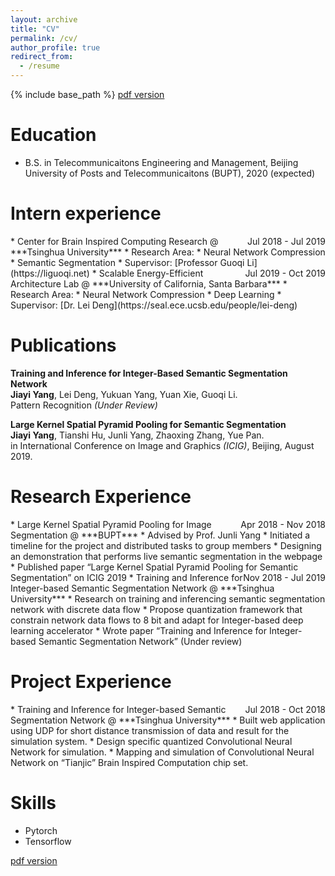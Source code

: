 ```yaml
---
layout: archive
title: "CV"
permalink: /cv/
author_profile: true
redirect_from:
  - /resume
---
```


{% include base_path %}
[pdf version](../files/Jiayi_Yang_cv.pdf)<br/>

Education
======
* B.S. in Telecommunicaitons Engineering and Management, Beijing University of Posts and Telecommunicaitons (BUPT), 2020 (expected)

Intern experience
======
<div style="float:right">Jul 2018 - Jul 2019</div>
* Center for Brain Inspired Computing Research @ ***Tsinghua University***
  * Research Area:
    * Neural Network Compression
    * Semantic Segmentation
  * Supervisor: [Professor Guoqi Li](https://liguoqi.net)

<div style="float:right">Jul 2019 - Oct 2019</div>
* Scalable Energy-Efficient Architecture Lab @ ***University of California, Santa Barbara***
  * Research Area:
    * Neural Network Compression
    * Deep Learning
  * Supervisor: [Dr. Lei Deng](https://seal.ece.ucsb.edu/people/lei-deng)

Publications
======
**Training and Inference for Integer-Based Semantic Segmentation Network**  
**Jiayi Yang**, Lei Deng, Yukuan Yang, Yuan Xie, Guoqi Li.  
Pattern Recognition *(Under Review)*

**Large Kernel Spatial Pyramid Pooling for Semantic Segmentation**  
**Jiayi Yang**, Tianshi Hu, Junli Yang, Zhaoxing Zhang, Yue Pan.  
in International Conference on Image and Graphics *(ICIG)*, Beijing, August 2019.  

Research Experience
======
<div style="float:right">Apr 2018 - Nov 2018</div>
* Large Kernel Spatial Pyramid Pooling for Image Segmentation @ ***BUPT***
  * Advised by Prof. Junli Yang
  * Initiated a timeline for the project and distributed tasks to group members
  * Designing an demonstration that performs live semantic segmentation in the webpage
  * Published paper “Large Kernel Spatial Pyramid Pooling for Semantic Segmentation” on ICIG 2019

<div style="float:right">Nov 2018 - Jul 2019</div>
* Training and Inference for Integer-based Semantic Segmentation Network   @ ***Tsinghua University***
  * Research on training and inferencing semantic segmentation network with discrete data flow
  * Propose quantization framework that constrain network data flows to 8 bit and adapt for Integer-based deep learning accelerator
  * Wrote paper “Training and Inference for Integer-based Semantic Segmentation Network” (Under review)

Project Experience
======
<div style="float:right"> Jul 2018 - Oct 2018</div>
* Training and Inference for Integer-based Semantic Segmentation Network   @ ***Tsinghua University***
  * Built web application using UDP for short distance transmission of data and result for the simulation system.
  * Design specific quantized Convolutional Neural Network for simulation.
  * Mapping and simulation of Convolutional Neural Network on “Tianjic” Brain Inspired Computation chip set.

Skills
======
* Pytorch
* Tensorflow

[pdf version](www.baidu.com)

<!-- <ul>{% for post in site.publications %}
  {% include archive-single-cv.html %}
{% endfor %}</ul> -->
